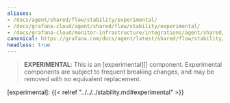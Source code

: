 ```yaml
---
aliases:
- /docs/agent/shared/flow/stability/experimental/
- /docs/grafana-cloud/agent/shared/flow/stability/experimental/
- /docs/grafana-cloud/monitor-infrastructure/integrations/agent/shared/flow/stability/experimental/
canonical: https://grafana.com/docs/agent/latest/shared/flow/stability/experimental/
headless: true
---
```


> **EXPERIMENTAL**: This is an [experimental][] component. Experimental
> components are subject to frequent breaking changes, and may be removed with
> no equivalent replacement.

[experimental]: {{< relref "../../../stability.md#experimental" >}}
